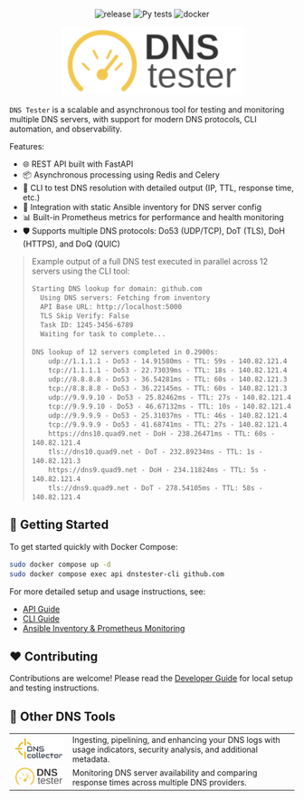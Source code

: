 <p align="center">
  <img src="https://img.shields.io/github/v/release/dmachard/dns-tester?logo=github&sort=semver" alt="release"/>
  <img src="https://img.shields.io/badge/pytest-43-green" alt="Py tests"/>
  <img src="https://img.shields.io/docker/pulls/dmachard/dnstester.svg" alt="docker"/>
</p>

<p align="center">
  <img src="docs/logo-dns-tester.png" alt="DNS-collector"/>
</p>

`DNS Tester` is a scalable and asynchronous tool for testing and monitoring multiple DNS servers, with support for modern DNS protocols, CLI automation, and observability.

Features:
- 🌐 REST API built with FastAPI
- 📦 Asynchronous processing using Redis and Celery
- 🧪 CLI to test DNS resolution with detailed output (IP, TTL, response time, etc.)
- 🧾 Integration with static Ansible inventory for DNS server config
- 📊 Built-in Prometheus metrics for performance and health monitoring
- 🛡️ Supports multiple DNS protocols: Do53 (UDP/TCP), DoT (TLS), DoH (HTTPS), and DoQ (QUIC)

> Example output of a full DNS test executed in parallel across 12 servers using the CLI tool:
> 
> ```
> Starting DNS lookup for domain: github.com
>   Using DNS servers: Fetching from inventory
>   API Base URL: http://localhost:5000
>   TLS Skip Verify: False
>   Task ID: 1245-3456-6789
>   Waiting for task to complete...
> 
> DNS lookup of 12 servers completed in 0.2900s:
>     udp://1.1.1.1 - Do53 - 14.91580ms - TTL: 59s - 140.82.121.4
>     tcp://1.1.1.1 - Do53 - 22.73039ms - TTL: 18s - 140.82.121.4
>     udp://8.8.8.8 - Do53 - 36.54281ms - TTL: 60s - 140.82.121.3
>     tcp://8.8.8.8 - Do53 - 36.22145ms - TTL: 60s - 140.82.121.3
>     udp://9.9.9.10 - Do53 - 25.82462ms - TTL: 27s - 140.82.121.4
>     tcp://9.9.9.10 - Do53 - 46.67132ms - TTL: 10s - 140.82.121.4
>     udp://9.9.9.9 - Do53 - 25.31037ms - TTL: 46s - 140.82.121.4
>     tcp://9.9.9.9 - Do53 - 41.68741ms - TTL: 27s - 140.82.121.4
>     https://dns10.quad9.net - DoH - 238.26471ms - TTL: 60s - 140.82.121.4
>     tls://dns10.quad9.net - DoT - 232.89234ms - TTL: 1s - 140.82.121.3
>     https://dns9.quad9.net - DoH - 234.11824ms - TTL: 5s - 140.82.121.4
>     tls://dns9.quad9.net - DoT - 278.54105ms - TTL: 58s - 140.82.121.4
> ```

## 🚀 Getting Started

To get started quickly with Docker Compose:

```bash
sudo docker compose up -d
sudo docker compose exec api dnstester-cli github.com
```

For more detailed setup and usage instructions, see:
- [API Guide](docs/API_GUIDE.md) 
- [CLI Guide](docs/CLI_GUIDE.md) 
- [Ansible Inventory & Prometheus Monitoring](docs/INTEGRATIONS.md)

## ❤️ Contributing

Contributions are welcome!
Please read the [Developer Guide](CONTRIBUTING.md) for local setup and testing instructions.

## 🧰 Other DNS Tools

| | |
|:--:|------------|
| <a href="https://github.com/dmachard/DNS-collector" target="_blank"><img src="https://github.com/dmachard/DNS-collector/blob/main/docs/dns-collector_logo.png?raw=true" alt="DNS-collector" width="200"/></a> | Ingesting, pipelining, and enhancing your DNS logs with usage indicators, security analysis, and additional metadata. |
| <a href="https://github.com/dmachard/DNS-tester" target="_blank"><img src="https://github.com/dmachard/DNS-tester/blob/main/docs/logo-dns-tester.png?raw=true" alt="DNS-collector" width="200"/></a> | Monitoring DNS server availability and comparing response times across multiple DNS providers. |